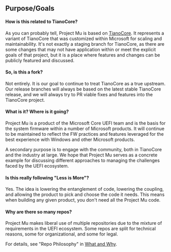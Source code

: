 ## Purpose/Goals
 
#### How is this related to TianoCore?
 
As you can probably tell, Project Mu is based on [TianoCore](https://www.tianocore.org). It represents a variant of TianoCore that was customized within Microsoft for scaling and maintainability. It's not exactly a staging branch for TianoCore, as there are some changes that may not have application within or meet the explicit goals of that project, but it is a place where features and changes can be publicly featured and discussed.
 
#### So, is this a fork?
 
Not entirely. It is our goal to continue to treat TianoCore as a true upstream. Our release branches will always be based on the latest stable TianoCore release, and we will always try to PR viable fixes and features into the TianoCore project.
 
#### What is it? Where is it going?
 
Project Mu is a product of the Microsoft Core UEFI team and is the basis for the system firmware within a number of Microsoft products. It will continue to be maintained to reflect the FW practices and features leveraged for the best experience with Windows and other Microsoft products.
 
A secondary purpose is to engage with the community, both in TianoCore and the industry at large. We hope that Project Mu serves as a concrete example for discussing different approaches to managing the challenges faced by the UEFI ecosystem.

#### Is this really following "Less is More"?
Yes.  The idea is lowering the entanglement of code, lowering the coupling, and allowing the product to pick and choose the code it needs.  This means when building any given product, you don't need all the Project Mu code.

#### Why are there so many repos?

Project Mu makes liberal use of multiple repositories due to the mixture of requirements in the UEFI ecosystem. Some repos are split for technical reasons, some for organizational, and some for legal. 

For details, see "Repo Philosophy" in [What and Why](WhatAndWhy/overview.md).
